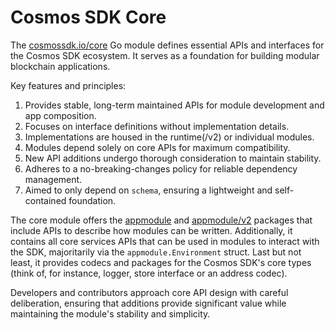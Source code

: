 # Cosmos SDK Core

The [cosmossdk.io/core](https://pkg.go.dev/cosmossdk.io/core) Go module defines essential APIs and interfaces for the Cosmos SDK ecosystem. It serves as a foundation for building modular blockchain applications.

Key features and principles:

1. Provides stable, long-term maintained APIs for module development and app composition.
2. Focuses on interface definitions without implementation details.
3. Implementations are housed in the runtime(/v2) or individual modules.
4. Modules depend solely on core APIs for maximum compatibility.
5. New API additions undergo thorough consideration to maintain stability.
6. Adheres to a no-breaking-changes policy for reliable dependency management.
7. Aimed to only depend on `schema`, ensuring a lightweight and self-contained foundation.

The core module offers the [appmodule](https://pkg.go.dev/cosmossdk.io/core/appmodule) and [appmodule/v2](https://pkg.go.dev/cosmossdk.io/core/appmodule/v2) packages that include APIs to describe how modules can be written.
Additionally, it contains all core services APIs that can be used in modules to interact with the SDK, majoritarily via the `appmodule.Environment` struct.
Last but not least, it provides codecs and packages for the Cosmos SDK's core types (think of, for instance, logger, store interface or an address codec).

Developers and contributors approach core API design with careful deliberation, ensuring that additions provide significant value while maintaining the module's stability and simplicity.
